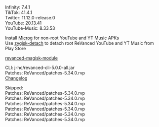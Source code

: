 Infinity: 7.4.1  
TikTok: 41.4.1  
Twitter: 11.12.0-release.0  
YouTube: 20.13.41  
YouTube-Music: 8.33.53  

Install [Microg](https://github.com/ReVanced/GmsCore/releases) for non-root YouTube and YT Music APKs  
Use [zygisk-detach](https://github.com/j-hc/zygisk-detach) to detach root ReVanced YouTube and YT Music from Play Store  

[revanced-magisk-module](https://github.com/j-hc/revanced-magisk-module)
  
CLI: j-hc/revanced-cli-5.0.0-all.jar  
Patches: ReVanced/patches-5.34.0.rvp  
[Changelog](https://github.com/ReVanced/revanced-patches/releases/tag/v5.34.0)  

Skipped:  
Patches: ReVanced/patches-5.34.0.rvp  
Patches: ReVanced/patches-5.34.0.rvp  
Patches: ReVanced/patches-5.34.0.rvp  
Patches: ReVanced/patches-5.34.0.rvp  
Patches: ReVanced/patches-5.34.0.rvp  
Patches: ReVanced/patches-5.34.0.rvp              
